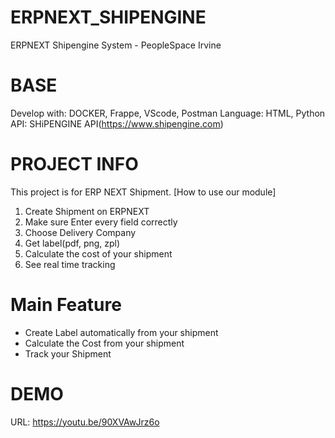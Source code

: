 # ERPNEXT_SHIPENGINE
ERPNEXT Shipengine System - PeopleSpace Irvine

# BASE 
Develop with: DOCKER, Frappe, VScode, Postman
Language: HTML, Python
API: SHiPENGINE API(https://www.shipengine.com)

# PROJECT INFO
This project is for ERP NEXT Shipment.
[How to use our module]
1. Create Shipment on ERPNEXT
2. Make sure Enter every field correctly
3. Choose Delivery Company
4. Get label(pdf, png, zpl)
5. Calculate the cost of your shipment
6. See real time tracking

# Main Feature
- Create Label automatically from your shipment
- Calculate the Cost from your shipment
- Track your Shipment

# DEMO
URL: https://youtu.be/90XVAwJrz6o

